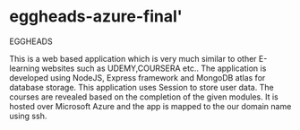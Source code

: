 # eggheads-azure-final'

EGGHEADS

This is a web based application which is very much similar to other E-learning websites such as UDEMY,COURSERA etc..
The application is developed using NodeJS, Express framework and MongoDB atlas for database storage. 
This application uses Session to store user data.
The courses are revealed based on the completion of the given modules.
It is hosted over Microsoft Azure and the app is mapped to the our domain name using ssh.
